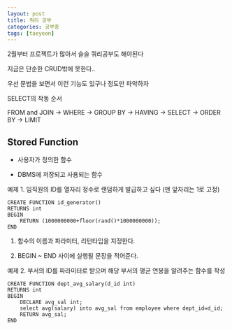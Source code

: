 ```yaml
---
layout: post
title: 쿼리 공부
categories: 공부중
tags: [taeyeon]
---
```


2월부터 프로젝트가 많아서 슬슬 쿼리공부도 해야된다

지금은 단순한 CRUD밖에 못한다..

우선 문법을 보면서 이런 기능도 있구나 정도만 파악하자

SELECT의 작동 순서

FROM and JOIN -> WHERE -> GROUP BY -> HAVING -> SELECT -> ORDER BY -> LIMIT


## Stored Function

- 사용자가 정의한 함수

- DBMS에 저장되고 사용되는 함수

예제 1. 임직원의 ID를 열자리 정수로 랜덤하게 발급하고 싶다 (맨 앞자리는 1로 고정)

```
CREATE FUNCTION id_generator()
RETURNS int
BEGIN
    RETURN (1000000000+floor(rand()*1000000000));
END
```

1. 함수의 이름과 파라미터, 리턴타입을 지정한다.

2. BEGIN ~ END 사이에 실행될 문장을 적어준다.

예제 2. 부서의 ID를 파라미터로 받으며 해당 부서의 평균 연봉을 알려주는 함수를 작성

```
CREATE FUNCTION dept_avg_salary(d_id int)
RETURNS int
BEGIN
    DECLARE avg_sal int;
    select avg(salary) into avg_sal from employee where dept_id=d_id;
    RETURN avg_sal;
END









